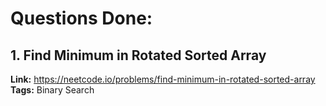 # Questions Done:

## 1. Find Minimum in Rotated Sorted Array    
**Link:** https://neetcode.io/problems/find-minimum-in-rotated-sorted-array       
**Tags:** Binary Search  